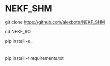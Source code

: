 # NEKF_SHM

git clone https://github.com/alexbottr/NEKF_SHM

cd NEKF_RO

pip install -e .

# 
pip install -r requirements.txt
